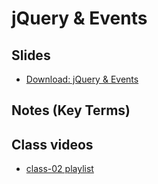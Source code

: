# jQuery & Events

## Slides

- [Download: jQuery & Events](https://github.com/codefellows/seattle-301d3/files/217507/301.-.jQuery.Events.pdf)

##  Notes (Key Terms)

## Class videos

- [class-02 playlist](https://www.youtube.com/watch?v=JEu5g3IZiUo&list=PLVngfM2hsbi8gIVLWmnvSc975LAPYInrA&index=5)
